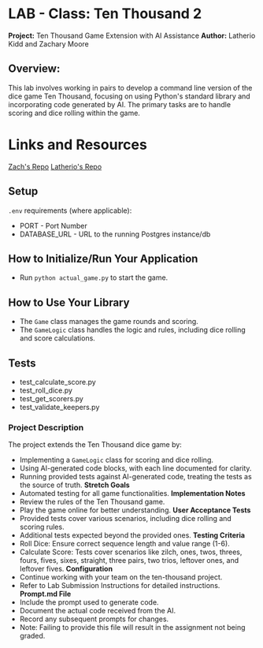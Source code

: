 # **LAB - Class: Ten Thousand 2**

**Project:** Ten Thousand Game Extension with AI Assistance
**Author:** Latherio Kidd  and Zachary Moore

## **Overview:**

This lab involves working in pairs to develop a command line version of the dice game Ten Thousand, focusing on using Python's standard library and incorporating code generated by AI. The primary tasks are to handle scoring and dice rolling within the game.

# **Links and Resources**

[Zach's Repo](https://github.com/JamaisVu1/ten-thousand.git)
[Latherio's Repo](https://github.com/LatherioK0818/ten-thousand)

## **Setup**

`.env` requirements (where applicable):

- PORT - Port Number
- DATABASE_URL - URL to the running Postgres instance/db

## **How to Initialize/Run Your Application**

- Run `python actual_game.py` to start the game.

## **How to Use Your Library**

- The `Game` class manages the game rounds and scoring.
- The `GameLogic` class handles the logic and rules, including dice rolling and score calculations.

## **Tests**

- test_calculate_score.py
- test_roll_dice.py
- test_get_scorers.py
- test_validate_keepers.py

### **Project Description**

The project extends the Ten Thousand dice game by:

- Implementing a `GameLogic` class for scoring and dice rolling.
- Using AI-generated code blocks, with each line documented for clarity.
- Running provided tests against AI-generated code, treating the tests as the source of truth.
**Stretch Goals**
- Automated testing for all game functionalities.
**Implementation Notes**
- Review the rules of the Ten Thousand game.
- Play the game online for better understanding.
**User Acceptance Tests**
- Provided tests cover various scenarios, including dice rolling and scoring rules.
- Additional tests expected beyond the provided ones.
**Testing Criteria**
- Roll Dice: Ensure correct sequence length and value range (1-6).
- Calculate Score: Tests cover scenarios like zilch, ones, twos, threes, fours, fives, sixes, straight, three pairs, two trios, leftover ones, and leftover fives.
**Configuration**
- Continue working with your team on the ten-thousand project.
- Refer to Lab Submission Instructions for detailed instructions.
**Prompt.md File**
- Include the prompt used to generate code.
- Document the actual code received from the AI.
- Record any subsequent prompts for changes.
- Note: Failing to provide this file will result in the assignment not being graded.
